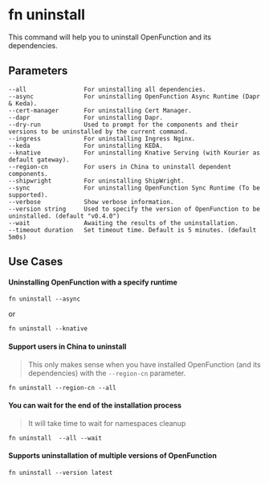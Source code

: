 # fn uninstall

This command will help you to uninstall OpenFunction and its dependencies.

## Parameters

```shell
--all                For uninstalling all dependencies.
--async              For uninstalling OpenFunction Async Runtime (Dapr & Keda).
--cert-manager       For uninstalling Cert Manager.
--dapr               For uninstalling Dapr.
--dry-run            Used to prompt for the components and their versions to be uninstalled by the current command.
--ingress            For uninstalling Ingress Nginx.
--keda               For uninstalling KEDA.
--knative            For uninstalling Knative Serving (with Kourier as default gateway).
--region-cn          For users in China to uninstall dependent components.
--shipwright         For uninstalling ShipWright.
--sync               For uninstalling OpenFunction Sync Runtime (To be supported).
--verbose            Show verbose information.
--version string     Used to specify the version of OpenFunction to be uninstalled. (default "v0.4.0")
--wait               Awaiting the results of the uninstallation.
--timeout duration   Set timeout time. Default is 5 minutes. (default 5m0s)
```

## Use Cases

#### Uninstalling OpenFunction with a specify runtime

```shell
fn uninstall --async
```

or

```shell
fn uninstall --knative
```

#### Support users in China to uninstall

> This only makes sense when you have installed OpenFunction (and its dependencies) with the `--region-cn` parameter.

```shell
fn uninstall --region-cn --all
```

#### You can wait for the end of the installation process

> It will take time to wait for namespaces cleanup

```shell
fn uninstall  --all --wait
```

#### Supports uninstallation of multiple versions of OpenFunction

```shell
fn uninstall --version latest
```

